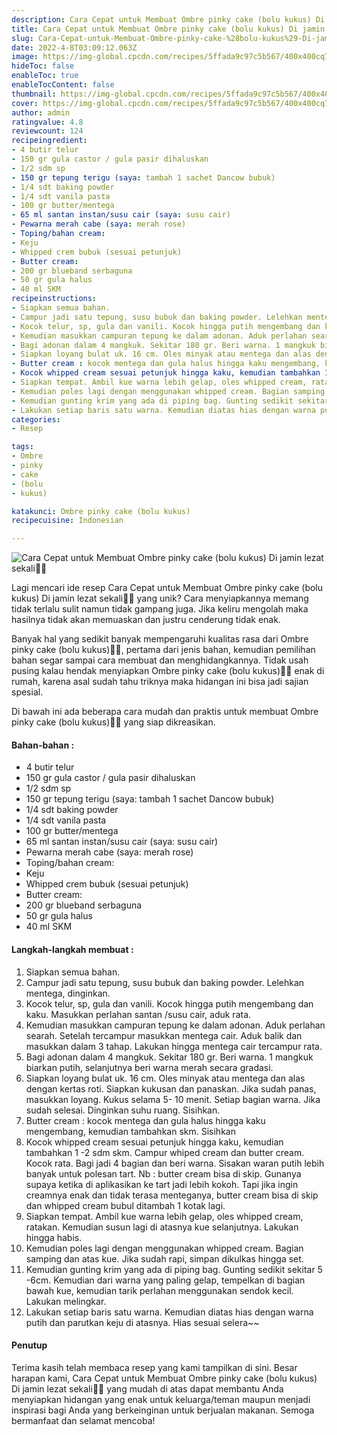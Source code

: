 ```yaml
---
description: Cara Cepat untuk Membuat Ombre pinky cake (bolu kukus) Di jamin lezat sekali"
title: Cara Cepat untuk Membuat Ombre pinky cake (bolu kukus) Di jamin lezat sekali
slug: Cara-Cepat-untuk-Membuat-Ombre-pinky-cake-%28bolu-kukus%29-Di-jamin-lezat-sekali
date: 2022-4-8T03:09:12.063Z
image: https://img-global.cpcdn.com/recipes/5ffada9c97c5b567/400x400cq70/photo.jpg
hideToc: false
enableToc: true
enableTocContent: false
thumbnail: https://img-global.cpcdn.com/recipes/5ffada9c97c5b567/400x400cq70/photo.jpg
cover: https://img-global.cpcdn.com/recipes/5ffada9c97c5b567/400x400cq70/photo.jpg
author: admin
ratingvalue: 4.8
reviewcount: 124
recipeingredient:
- 4 butir telur
- 150 gr gula castor / gula pasir dihaluskan
- 1/2 sdm sp
- 150 gr tepung terigu (saya: tambah 1 sachet Dancow bubuk)
- 1/4 sdt baking powder
- 1/4 sdt vanila pasta
- 100 gr butter/mentega
- 65 ml santan instan/susu cair (saya: susu cair)
- Pewarna merah cabe (saya: merah rose)
- Toping/bahan cream:
- Keju
- Whipped crem bubuk (sesuai petunjuk)
- Butter cream:
- 200 gr blueband serbaguna
- 50 gr gula halus
- 40 ml SKM
recipeinstructions:
- Siapkan semua bahan.
- Campur jadi satu tepung, susu bubuk dan baking powder. Lelehkan mentega, dinginkan.
- Kocok telur, sp, gula dan vanili. Kocok hingga putih mengembang dan kaku. Masukkan perlahan santan /susu cair, aduk rata.
- Kemudian masukkan campuran tepung ke dalam adonan. Aduk perlahan searah. Setelah tercampur masukkan mentega cair. Aduk balik dan masukkan dalam 3 tahap. Lakukan hingga mentega cair tercampur rata.
- Bagi adonan dalam 4 mangkuk. Sekitar 180 gr. Beri warna. 1 mangkuk biarkan putih, selanjutnya beri warna merah secara gradasi.
- Siapkan loyang bulat uk. 16 cm. Oles minyak atau mentega dan alas dengan kertas roti. Siapkan kukusan dan panaskan. Jika sudah panas, masukkan loyang. Kukus selama 5- 10 menit. Setiap bagian warna. Jika sudah selesai. Dinginkan suhu ruang. Sisihkan.
- Butter cream : kocok mentega dan gula halus hingga kaku mengembang, kemudian tambahkan skm. Sisihkan
- Kocok whipped cream sesuai petunjuk hingga kaku, kemudian tambahkan 1 -2 sdm skm. Campur whiped cream dan butter cream. Kocok rata. Bagi jadi 4 bagian dan beri warna. Sisakan waran putih lebih banyak untuk polesan tart. Nb : butter cream bisa di skip. Gunanya supaya ketika di aplikasikan ke tart jadi lebih kokoh. Tapi jika ingin creamnya enak dan tidak terasa menteganya, butter cream bisa di skip dan whipped cream bubul ditambah 1 kotak lagi.
- Siapkan tempat. Ambil kue warna lebih gelap, oles whipped cream, ratakan. Kemudian susun lagi di atasnya kue selanjutnya. Lakukan hingga habis.
- Kemudian poles lagi dengan menggunakan whipped cream. Bagian samping dan atas kue. Jika sudah rapi, simpan dikulkas hingga set.
- Kemudian gunting krim yang ada di piping bag. Gunting sedikit sekitar 5 -6cm. Kemudian dari warna yang paling gelap, tempelkan di bagian bawah kue, kemudian tarik perlahan menggunakan sendok kecil. Lakukan melingkar.
- Lakukan setiap baris satu warna. Kemudian diatas hias dengan warna putih dan parutkan keju di atasnya. Hias sesuai selera~~
categories:
- Resep

tags:
- Ombre
- pinky
- cake
- (bolu
- kukus)

katakunci: Ombre pinky cake (bolu kukus)
recipecuisine: Indonesian

---
```


![Cara Cepat untuk Membuat Ombre pinky cake (bolu kukus) Di jamin lezat sekali👩‍🍳](https://img-global.cpcdn.com/recipes/5ffada9c97c5b567/400x400cq70/photo.jpg)

Lagi mencari ide resep Cara Cepat untuk Membuat Ombre pinky cake (bolu kukus) Di jamin lezat sekali👩‍🍳 yang unik? Cara menyiapkannya memang tidak terlalu sulit namun tidak gampang juga. Jika keliru mengolah maka hasilnya tidak akan memuaskan dan justru cenderung tidak enak.

Banyak hal yang sedikit banyak mempengaruhi kualitas rasa dari Ombre pinky cake (bolu kukus)👩‍🍳, pertama dari jenis bahan, kemudian pemilihan bahan segar sampai cara membuat dan menghidangkannya. Tidak usah pusing kalau hendak menyiapkan Ombre pinky cake (bolu kukus)👩‍🍳 enak di rumah, karena asal sudah tahu triknya maka hidangan ini bisa jadi sajian spesial.

Di bawah ini ada beberapa cara mudah dan praktis untuk membuat Ombre pinky cake (bolu kukus)👩‍🍳 yang siap dikreasikan.

<!--inarticleads1-->

#### Bahan-bahan :

- 4 butir telur
- 150 gr gula castor / gula pasir dihaluskan
- 1/2 sdm sp
- 150 gr tepung terigu (saya: tambah 1 sachet Dancow bubuk)
- 1/4 sdt baking powder
- 1/4 sdt vanila pasta
- 100 gr butter/mentega
- 65 ml santan instan/susu cair (saya: susu cair)
- Pewarna merah cabe (saya: merah rose)
- Toping/bahan cream:
- Keju
- Whipped crem bubuk (sesuai petunjuk)
- Butter cream:
- 200 gr blueband serbaguna
- 50 gr gula halus
- 40 ml SKM

<!--inarticleads2-->

#### Langkah-langkah membuat :

1. Siapkan semua bahan.
1. Campur jadi satu tepung, susu bubuk dan baking powder. Lelehkan mentega, dinginkan.
1. Kocok telur, sp, gula dan vanili. Kocok hingga putih mengembang dan kaku. Masukkan perlahan santan /susu cair, aduk rata.
1. Kemudian masukkan campuran tepung ke dalam adonan. Aduk perlahan searah. Setelah tercampur masukkan mentega cair. Aduk balik dan masukkan dalam 3 tahap. Lakukan hingga mentega cair tercampur rata.
1. Bagi adonan dalam 4 mangkuk. Sekitar 180 gr. Beri warna. 1 mangkuk biarkan putih, selanjutnya beri warna merah secara gradasi.
1. Siapkan loyang bulat uk. 16 cm. Oles minyak atau mentega dan alas dengan kertas roti. Siapkan kukusan dan panaskan. Jika sudah panas, masukkan loyang. Kukus selama 5- 10 menit. Setiap bagian warna. Jika sudah selesai. Dinginkan suhu ruang. Sisihkan.
1. Butter cream : kocok mentega dan gula halus hingga kaku mengembang, kemudian tambahkan skm. Sisihkan
1. Kocok whipped cream sesuai petunjuk hingga kaku, kemudian tambahkan 1 -2 sdm skm. Campur whiped cream dan butter cream. Kocok rata. Bagi jadi 4 bagian dan beri warna. Sisakan waran putih lebih banyak untuk polesan tart. Nb : butter cream bisa di skip. Gunanya supaya ketika di aplikasikan ke tart jadi lebih kokoh. Tapi jika ingin creamnya enak dan tidak terasa menteganya, butter cream bisa di skip dan whipped cream bubul ditambah 1 kotak lagi.
1. Siapkan tempat. Ambil kue warna lebih gelap, oles whipped cream, ratakan. Kemudian susun lagi di atasnya kue selanjutnya. Lakukan hingga habis.
1. Kemudian poles lagi dengan menggunakan whipped cream. Bagian samping dan atas kue. Jika sudah rapi, simpan dikulkas hingga set.
1. Kemudian gunting krim yang ada di piping bag. Gunting sedikit sekitar 5 -6cm. Kemudian dari warna yang paling gelap, tempelkan di bagian bawah kue, kemudian tarik perlahan menggunakan sendok kecil. Lakukan melingkar.
1. Lakukan setiap baris satu warna. Kemudian diatas hias dengan warna putih dan parutkan keju di atasnya. Hias sesuai selera~~

#### Penutup

Terima kasih telah membaca resep yang kami tampilkan di sini. Besar harapan kami, Cara Cepat untuk Membuat Ombre pinky cake (bolu kukus) Di jamin lezat sekali👩‍🍳 yang mudah di atas dapat membantu Anda menyiapkan hidangan yang enak untuk keluarga/teman maupun menjadi inspirasi bagi Anda yang berkeinginan untuk berjualan makanan. Semoga bermanfaat dan selamat mencoba!